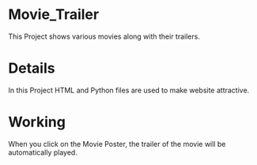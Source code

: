 # Movie_Trailer
This Project shows various movies along with their trailers.

# Details
In this Project HTML and Python files are used to make website attractive.

# Working
When you click on the Movie Poster, the trailer of the movie will be automatically played.
